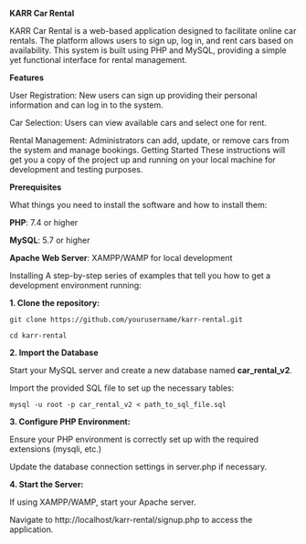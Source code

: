 **KARR Car Rental**

KARR Car Rental is a web-based application designed to facilitate online car rentals. The platform allows users to sign up, log in, and rent cars based on availability. This system is built using PHP and MySQL, providing a simple yet functional interface for rental management.

**Features**

User Registration: New users can sign up providing their personal information and can log in to the system.

Car Selection: Users can view available cars and select one for rent.

Rental Management: Administrators can add, update, or remove cars from the system and manage bookings.
Getting Started
These instructions will get you a copy of the project up and running on your local machine for development and testing purposes.

**Prerequisites**

What things you need to install the software and how to install them:

**PHP**: 7.4 or higher

**MySQL**: 5.7 or higher

**Apache Web Server**: XAMPP/WAMP for local development

Installing
A step-by-step series of examples that tell you how to get a development environment running:

**1. Clone the repository:**

`git clone https://github.com/yourusername/karr-rental.git`

`cd karr-rental`

**2. Import the Database**

Start your MySQL server and create a new database named **car_rental_v2**.

Import the provided SQL file to set up the necessary tables:

`mysql -u root -p car_rental_v2 < path_to_sql_file.sql`

**3. Configure PHP Environment:**

Ensure your PHP environment is correctly set up with the required extensions (mysqli, etc.)

Update the database connection settings in server.php if necessary.

**4. Start the Server:**

If using XAMPP/WAMP, start your Apache server.

Navigate to http://localhost/karr-rental/signup.php to access the application.
